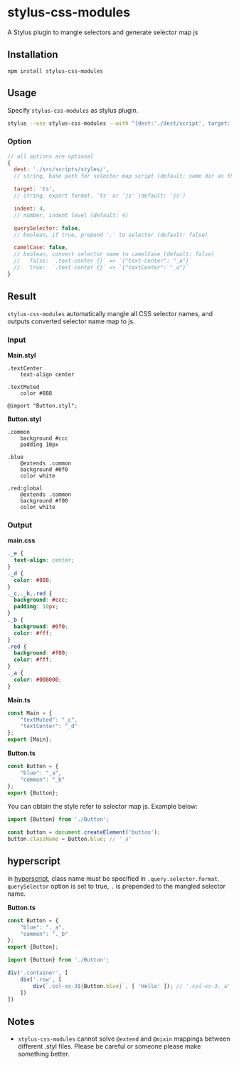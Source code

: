 # stylus-css-modules

A Stylus plugin to mangle selectors and generate selector map js

## Installation

```
npm install stylus-css-modules
```

## Usage

Specify `stylus-css-modules` as stylus plugin.

```sh
stylus --use stylus-css-modules --with "{dest:'./dest/script', target: 'ts'}" -w src/Main.styl -o dest/styles/main.css
```

### Option

```js
// all options are optional
{
  dest: './src/scripts/styles/',
  // string, base path for selector map script (default: same dir as the input .styl)

  target: 'ts',
  // string, export format. 'ts' or 'js' (default: 'js')

  indent: 4,
  // number, indent level (default: 4)

  querySelector: false,
  // boolean, if true, prepend '.' to selector (default: false)

  camelCase: false,
  // boolean, convert selector name to camelCase (default: false)
  //   false: `.text-center {}` => `{"text-center": "_a"}`
  //   true:  `.text-center {}` => `{"textCenter": "_a"}`
}

```

## Result

`stylus-css-modules` automatically mangle all CSS selector names, and outputs converted selector name map to js.

### Input

**Main.styl**
```styl
.textCenter
    text-align center

.textMuted
    color #888

@import "Button.styl";
```

**Button.styl**
```styl
.common
    background #ccc
    padding 10px

.blue
    @extends .common
    background #0f0
    color white

.red:global
    @extends .common
    background #f00
    color white

```

### Output

**main.css**
```css
._e {
  text-align: center;
}
._d {
  color: #888;
}
._c,._b,.red {
  background: #ccc;
  padding: 10px;
}
._b {
  background: #0f0;
  color: #fff;
}
.red {
  background: #f00;
  color: #fff;
}
._a {
  color: #008000;
}
```

**Main.ts**
```ts
const Main = {
    "textMuted": "_c",
    "textCenter": "_d"
};
export {Main};
```

**Button.ts**
```ts
const Button = {
    "blue": "_a",
    "common": "_b"
};
export {Button};
```

You can obtain the style refer to selector map js. Example below:

```ts
import {Button} from './Button';

const button = document.createElement('button');
button.className = Button.blue; // '_a'
```

## hyperscript

in [hyperscript](https://github.com/hyperhype/hyperscript), class name must be specified in `.query.selector.format`.
`querySelector` option is set to true, `.` is prepended to the mangled selector name.

**Button.ts**
```ts
const Button = {
    "blue": "._a",
    "common": "._b"
};
export {Button};
```

```ts
import {Button} from './Button';

div('.container', [
    div('.row', [
        div(`.col-xs-3${Button.blue}`, [ 'Hello' ]); // '.col-xs-3._a'
    ])
])
```

## Notes

- `stylus-css-modules` cannot solve `@extend` and `@mixin` mappings between different .styl files. Please be careful or
someone please make something better.
